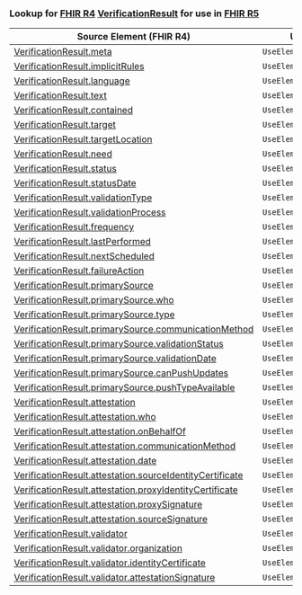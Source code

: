 ### Lookup for [FHIR R4](https://hl7.org/fhir/R4/) [VerificationResult](https://hl7.org/fhir/R4/VerificationResult.html) for use in [FHIR R5](https://hl7.org/fhir/R5/)

| Source Element (FHIR R4) | Usage | Target |
| -------------- | ----- | ------ |
| [VerificationResult.meta](https://hl7.org/fhir/R4/VerificationResult.html#resource) | `UseElementSameName` | [VerificationResult.meta](https://hl7.org/fhir/R5/VerificationResult.html#resource) |
| [VerificationResult.implicitRules](https://hl7.org/fhir/R4/VerificationResult.html#resource) | `UseElementSameName` | [VerificationResult.implicitRules](https://hl7.org/fhir/R5/VerificationResult.html#resource) |
| [VerificationResult.language](https://hl7.org/fhir/R4/VerificationResult.html#resource) | `UseElementSameName` | [VerificationResult.language](https://hl7.org/fhir/R5/VerificationResult.html#resource) |
| [VerificationResult.text](https://hl7.org/fhir/R4/VerificationResult.html#resource) | `UseElementSameName` | [VerificationResult.text](https://hl7.org/fhir/R5/VerificationResult.html#resource) |
| [VerificationResult.contained](https://hl7.org/fhir/R4/VerificationResult.html#resource) | `UseElementSameName` | [VerificationResult.contained](https://hl7.org/fhir/R5/VerificationResult.html#resource) |
| [VerificationResult.target](https://hl7.org/fhir/R4/VerificationResult.html#resource) | `UseElementSameName` | [VerificationResult.target](https://hl7.org/fhir/R5/VerificationResult.html#resource) |
| [VerificationResult.targetLocation](https://hl7.org/fhir/R4/VerificationResult.html#resource) | `UseElementSameName` | [VerificationResult.targetLocation](https://hl7.org/fhir/R5/VerificationResult.html#resource) |
| [VerificationResult.need](https://hl7.org/fhir/R4/VerificationResult.html#resource) | `UseElementSameName` | [VerificationResult.need](https://hl7.org/fhir/R5/VerificationResult.html#resource) |
| [VerificationResult.status](https://hl7.org/fhir/R4/VerificationResult.html#resource) | `UseElementSameName` | [VerificationResult.status](https://hl7.org/fhir/R5/VerificationResult.html#resource) |
| [VerificationResult.statusDate](https://hl7.org/fhir/R4/VerificationResult.html#resource) | `UseElementSameName` | [VerificationResult.statusDate](https://hl7.org/fhir/R5/VerificationResult.html#resource) |
| [VerificationResult.validationType](https://hl7.org/fhir/R4/VerificationResult.html#resource) | `UseElementSameName` | [VerificationResult.validationType](https://hl7.org/fhir/R5/VerificationResult.html#resource) |
| [VerificationResult.validationProcess](https://hl7.org/fhir/R4/VerificationResult.html#resource) | `UseElementSameName` | [VerificationResult.validationProcess](https://hl7.org/fhir/R5/VerificationResult.html#resource) |
| [VerificationResult.frequency](https://hl7.org/fhir/R4/VerificationResult.html#resource) | `UseElementSameName` | [VerificationResult.frequency](https://hl7.org/fhir/R5/VerificationResult.html#resource) |
| [VerificationResult.lastPerformed](https://hl7.org/fhir/R4/VerificationResult.html#resource) | `UseElementSameName` | [VerificationResult.lastPerformed](https://hl7.org/fhir/R5/VerificationResult.html#resource) |
| [VerificationResult.nextScheduled](https://hl7.org/fhir/R4/VerificationResult.html#resource) | `UseElementSameName` | [VerificationResult.nextScheduled](https://hl7.org/fhir/R5/VerificationResult.html#resource) |
| [VerificationResult.failureAction](https://hl7.org/fhir/R4/VerificationResult.html#resource) | `UseElementSameName` | [VerificationResult.failureAction](https://hl7.org/fhir/R5/VerificationResult.html#resource) |
| [VerificationResult.primarySource](https://hl7.org/fhir/R4/VerificationResult.html#resource) | `UseElementSameName` | [VerificationResult.primarySource](https://hl7.org/fhir/R5/VerificationResult.html#resource) |
| [VerificationResult.primarySource.who](https://hl7.org/fhir/R4/VerificationResult.html#resource) | `UseElementSameName` | [VerificationResult.primarySource.who](https://hl7.org/fhir/R5/VerificationResult.html#resource) |
| [VerificationResult.primarySource.type](https://hl7.org/fhir/R4/VerificationResult.html#resource) | `UseElementSameName` | [VerificationResult.primarySource.type](https://hl7.org/fhir/R5/VerificationResult.html#resource) |
| [VerificationResult.primarySource.communicationMethod](https://hl7.org/fhir/R4/VerificationResult.html#resource) | `UseElementSameName` | [VerificationResult.primarySource.communicationMethod](https://hl7.org/fhir/R5/VerificationResult.html#resource) |
| [VerificationResult.primarySource.validationStatus](https://hl7.org/fhir/R4/VerificationResult.html#resource) | `UseElementSameName` | [VerificationResult.primarySource.validationStatus](https://hl7.org/fhir/R5/VerificationResult.html#resource) |
| [VerificationResult.primarySource.validationDate](https://hl7.org/fhir/R4/VerificationResult.html#resource) | `UseElementSameName` | [VerificationResult.primarySource.validationDate](https://hl7.org/fhir/R5/VerificationResult.html#resource) |
| [VerificationResult.primarySource.canPushUpdates](https://hl7.org/fhir/R4/VerificationResult.html#resource) | `UseElementSameName` | [VerificationResult.primarySource.canPushUpdates](https://hl7.org/fhir/R5/VerificationResult.html#resource) |
| [VerificationResult.primarySource.pushTypeAvailable](https://hl7.org/fhir/R4/VerificationResult.html#resource) | `UseElementSameName` | [VerificationResult.primarySource.pushTypeAvailable](https://hl7.org/fhir/R5/VerificationResult.html#resource) |
| [VerificationResult.attestation](https://hl7.org/fhir/R4/VerificationResult.html#resource) | `UseElementSameName` | [VerificationResult.attestation](https://hl7.org/fhir/R5/VerificationResult.html#resource) |
| [VerificationResult.attestation.who](https://hl7.org/fhir/R4/VerificationResult.html#resource) | `UseElementSameName` | [VerificationResult.attestation.who](https://hl7.org/fhir/R5/VerificationResult.html#resource) |
| [VerificationResult.attestation.onBehalfOf](https://hl7.org/fhir/R4/VerificationResult.html#resource) | `UseElementSameName` | [VerificationResult.attestation.onBehalfOf](https://hl7.org/fhir/R5/VerificationResult.html#resource) |
| [VerificationResult.attestation.communicationMethod](https://hl7.org/fhir/R4/VerificationResult.html#resource) | `UseElementSameName` | [VerificationResult.attestation.communicationMethod](https://hl7.org/fhir/R5/VerificationResult.html#resource) |
| [VerificationResult.attestation.date](https://hl7.org/fhir/R4/VerificationResult.html#resource) | `UseElementSameName` | [VerificationResult.attestation.date](https://hl7.org/fhir/R5/VerificationResult.html#resource) |
| [VerificationResult.attestation.sourceIdentityCertificate](https://hl7.org/fhir/R4/VerificationResult.html#resource) | `UseElementSameName` | [VerificationResult.attestation.sourceIdentityCertificate](https://hl7.org/fhir/R5/VerificationResult.html#resource) |
| [VerificationResult.attestation.proxyIdentityCertificate](https://hl7.org/fhir/R4/VerificationResult.html#resource) | `UseElementSameName` | [VerificationResult.attestation.proxyIdentityCertificate](https://hl7.org/fhir/R5/VerificationResult.html#resource) |
| [VerificationResult.attestation.proxySignature](https://hl7.org/fhir/R4/VerificationResult.html#resource) | `UseElementSameName` | [VerificationResult.attestation.proxySignature](https://hl7.org/fhir/R5/VerificationResult.html#resource) |
| [VerificationResult.attestation.sourceSignature](https://hl7.org/fhir/R4/VerificationResult.html#resource) | `UseElementSameName` | [VerificationResult.attestation.sourceSignature](https://hl7.org/fhir/R5/VerificationResult.html#resource) |
| [VerificationResult.validator](https://hl7.org/fhir/R4/VerificationResult.html#resource) | `UseElementSameName` | [VerificationResult.validator](https://hl7.org/fhir/R5/VerificationResult.html#resource) |
| [VerificationResult.validator.organization](https://hl7.org/fhir/R4/VerificationResult.html#resource) | `UseElementSameName` | [VerificationResult.validator.organization](https://hl7.org/fhir/R5/VerificationResult.html#resource) |
| [VerificationResult.validator.identityCertificate](https://hl7.org/fhir/R4/VerificationResult.html#resource) | `UseElementSameName` | [VerificationResult.validator.identityCertificate](https://hl7.org/fhir/R5/VerificationResult.html#resource) |
| [VerificationResult.validator.attestationSignature](https://hl7.org/fhir/R4/VerificationResult.html#resource) | `UseElementSameName` | [VerificationResult.validator.attestationSignature](https://hl7.org/fhir/R5/VerificationResult.html#resource) |

